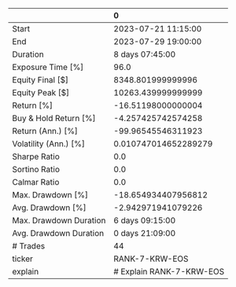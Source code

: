 |                        | 0                        |
|:-----------------------|:-------------------------|
| Start                  | 2023-07-21 11:15:00      |
| End                    | 2023-07-29 19:00:00      |
| Duration               | 8 days 07:45:00          |
| Exposure Time [%]      | 96.0                     |
| Equity Final [$]       | 8348.801999999996        |
| Equity Peak [$]        | 10263.439999999999       |
| Return [%]             | -16.51198000000004       |
| Buy & Hold Return [%]  | -4.257425742574258       |
| Return (Ann.) [%]      | -99.96545546311923       |
| Volatility (Ann.) [%]  | 0.010747014652289279     |
| Sharpe Ratio           | 0.0                      |
| Sortino Ratio          | 0.0                      |
| Calmar Ratio           | 0.0                      |
| Max. Drawdown [%]      | -18.654934407956812      |
| Avg. Drawdown [%]      | -2.942971941079226       |
| Max. Drawdown Duration | 6 days 09:15:00          |
| Avg. Drawdown Duration | 0 days 21:09:00          |
| # Trades               | 44                       |
| ticker                 | RANK-7-KRW-EOS           |
| explain                | # Explain RANK-7-KRW-EOS |
